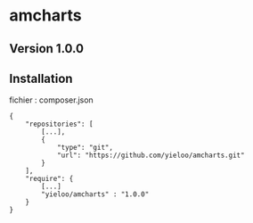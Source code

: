 # amcharts

## Version 1.0.0

## Installation

fichier : composer.json

    {
        "repositories": [
            [...],
            {
                "type": "git",
                "url": "https://github.com/yieloo/amcharts.git"
            }
        ],
        "require": {
            [...]
            "yieloo/amcharts" : "1.0.0"
        }
    }
